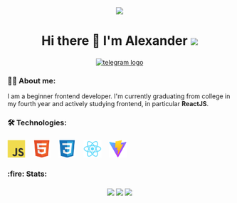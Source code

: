 <div align="center">
  <img src="https://media1.tenor.com/m/2z7NVAVjM_YAAAAd/guts-berserk.gif" width="500px" />
</div>

###

<h1 align="center">Hi there 👋 I'm Alexander <img src="https://github.com/user-attachments/assets/3521e7e3-22b2-42d1-ae28-f975ec25120d" width="32px" /></h1>

###

<div align="center">
  <a href="https://t.me/havenoenemiesyet" target="_blank">
    <img src="https://github.com/user-attachments/assets/069f7905-bbfe-4069-be6a-7276cae17c8b" alt="telegram logo" />
  </a>
</div>

####

<h3 align="left">👩‍💻  About me:</h3>
<p align="left">I am a beginner frontend developer. I'm currently graduating from college in my fourth year and actively studying frontend, in particular <b>ReactJS</b>.</p>

###

<h3 align="left">🛠 Technologies:</h3>

###

<div align="left">
  <img src="https://raw.githubusercontent.com/devicons/devicon/ca28c779441053191ff11710fe24a9e6c23690d6/icons/javascript/javascript-original.svg" height="40" alt="javascript logo"  /><img width="13" />
  <img src="https://raw.githubusercontent.com/devicons/devicon/ca28c779441053191ff11710fe24a9e6c23690d6/icons/html5/html5-original.svg" height="40" alt="html5 logo"  /><img width="13" />
  <img src="https://raw.githubusercontent.com/devicons/devicon/ca28c779441053191ff11710fe24a9e6c23690d6/icons/css3/css3-original.svg" height="40" alt="css3 logo"  /><img width="13" />
  <img src="https://github.com/devicons/devicon/blob/master/icons/react/react-original.svg" height="40" alt="react logo"  /><img width="13" />
  <img src="https://github.com/devicons/devicon/blob/master/icons/vitejs/vitejs-original.svg" height="40" alt="vite logo"  />
</div>

###

<h3 align="left">:fire:  Stats:</h3>

###

<div align="center">
  <img height="226" src="https://github-readme-stats.vercel.app/api/top-langs/?username=usagi-dead&bg_color=101010&hide_border=true&border_radius=20&theme=dark" />
  <a href="https://leetcode.com/u/usagi-dead/"><img height="226" src="https://leetcard.jacoblin.cool/usagi-dead?&border=0&radius=20&theme=dark" /></a>
  <img width="846" src="https://github-readme-streak-stats.herokuapp.com/?user=usagi-dead&theme=dark&border_radius=20&background=101010&hide_border=true" />
</div>
